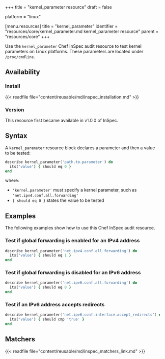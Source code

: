 +++
title = "kernel_parameter resource"
draft = false

platform = "linux"

[menu.resources]
    title = "kernel_parameter"
    identifier = "resources/core/kernel_parameter.md kernel_parameter resource"
    parent = "resources/core"
+++

Use the `kernel_parameter` Chef InSpec audit resource to test kernel parameters on Linux platforms.
These parameters are located under `/proc/cmdline`.

## Availability

### Install

{{< readfile file="content/reusable/md/inspec_installation.md" >}}

### Version

This resource first became available in v1.0.0 of InSpec.

## Syntax

A `kernel_parameter` resource block declares a parameter and then a value to be tested:

```ruby
describe kernel_parameter('path.to.parameter') do
  its('value') { should eq 0 }
end
```

where:

- `'kernel.parameter'` must specify a kernel parameter, such as `'net.ipv4.conf.all.forwarding'`
- `{ should eq 0 }` states the value to be tested

## Examples

The following examples show how to use this Chef InSpec audit resource.

### Test if global forwarding is enabled for an IPv4 address

```ruby
describe kernel_parameter('net.ipv4.conf.all.forwarding') do
  its('value') { should eq 1 }
end
```

### Test if global forwarding is disabled for an IPv6 address

```ruby
describe kernel_parameter('net.ipv6.conf.all.forwarding') do
  its('value') { should eq 0 }
end
```

### Test if an IPv6 address accepts redirects

```ruby
describe kernel_parameter('net.ipv6.conf.interface.accept_redirects') do
  its('value') { should cmp 'true' }
end
```

## Matchers

{{< readfile file="content/reusable/md/inspec_matchers_link.md" >}}
